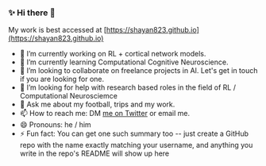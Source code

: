 ### ✨ Hi there 👋

My work is best accessed at [https://shayan823.github.io](https://shayan823.github.io)

- 🔭 I’m currently working on RL + cortical network models.
- 🌱 I’m currently learning Computational Cognitive Neuroscience.
- 👯 I’m looking to collaborate on freelance projects in AI. Let's get in touch if you are looking for one.
- 🤔 I’m looking for help with research based roles in the field of RL / Computational Neurosciemce
- 💬 Ask me about my football, trips and my work.
- 📫 How to reach me: DM [me on Twitter](https://twitter.com/shayan1618) or email me.
- 😄 Pronouns: he / him
- ⚡ Fun fact: You can get one such summary too -- just create a GitHub repo with the name exactly matching your username, and anything you write in the repo's README will show up here
